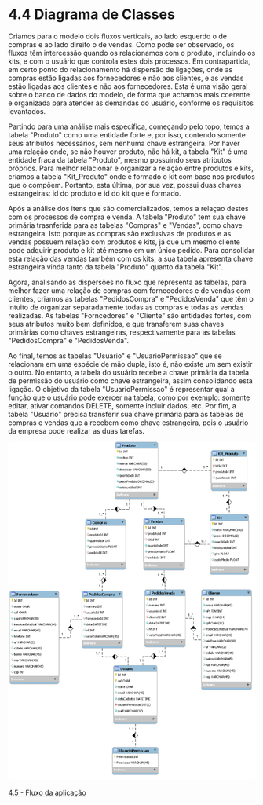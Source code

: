 
# 4.4 Diagrama de Classes
Criamos para o modelo dois fluxos verticais, ao lado esquerdo o de compras e ao lado direito o de vendas. Como pode ser observado, os fluxos têm intercessão quando os relacionamos com o produto, incluindo os kits, e com o usuário que controla estes dois processos. Em contrapartida, em certo ponto do relacionamento há dispersão de ligações, onde as compras estão ligadas aos fornecedores e não aos clientes, e as vendas estão ligadas aos clientes e não aos fornecedores. Esta é uma visão geral sobre o banco de dados do modelo, de forma que achamos mais coerente e organizada para atender às demandas do usuário, conforme os requisitos levantados.  

Partindo para uma análise mais específica, começando pelo topo, temos a tabela "Produto" como uma entidade forte e, por isso, contendo somente seus atributos necessários, sem nenhuma chave estrangeira. Por haver uma relação onde, se não houver produto, não há kit, a tabela "Kit" é uma entidade fraca da tabela "Produto", mesmo possuindo seus atributos próprios. Para melhor relacionar e organizar a relação entre produtos e kits, criamos a tabela "Kit_Produto" onde é formado o kit com base nos produtos que o compõem. Portanto, esta última, por sua vez, possui duas chaves estrangeiras: id do produto e id do kit que é formado.  

Após a análise dos itens que são comercializados, temos a relaçao destes com os processos de compra e venda. A tabela "Produto" tem sua chave primária trasnferida para as tabelas "Compras" e "Vendas", como chave estrangeira. Isto porque as compras são exclusivas de produtos e as vendas possuem relação com produtos e kits, já que um mesmo cliente pode adquirir produto e kit até mesmo em um único pedido. Para consolidar esta relação das vendas também com os kits, a sua tabela apresenta chave estrangeira vinda tanto da tabela "Produto" quanto da tabela "Kit".  

Agora, analisando as dispersões no fluxo que representa as tabelas, para melhor fazer uma relação de compras com fornecedores e de vendas com clientes, criamos as tabelas "PedidosCompra" e "PedidosVenda" que têm o intuito de organizar separadamente todas as compras e todas as vendas realizadas. As tabelas "Forncedores" e "Cliente" são entidades fortes, com seus atributos muito bem definidos, e que transferem suas chaves primárias como chaves estrangeiras, respectivamente para as tabelas "PedidosCompra" e "PedidosVenda".

Ao final, temos as tabelas "Usuario" e "UsuarioPermissao" que se relacionam em uma espécie de mão dupla, isto é, não existe um sem existir o outro. No entanto, a tabela do usuário recebe a chave primária da tabela de permissão do usuário como chave estrangeira, assim consolidando esta ligação. O objetivo da tabela "UsuarioPermissao" é representar qual a função que o usuário pode exercer na tabela, como por exemplo: somente editar, ativar comandos DELETE, somente incluir dados, etc. Por fim, a tabela "Usuario" precisa transferir sua chave primária para as tabelas de compras e vendas que a recebem como chave estrangeira, pois o usuário da empresa pode realizar as duas tarefas.

![DiagramaEntidadeRelacionamento](images/database/entidade-relacionamento.png)

[4.5 - Fluxo da aplicação](4.5-Fluxo-da-aplicação.md)
